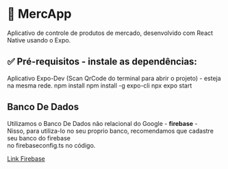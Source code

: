 # 📱 MercApp

Aplicativo de controle de produtos de mercado, desenvolvido com React Native usando o Expo.

## ✅ Pré-requisitos - instale as dependências: 
  Aplicativo Expo-Dev (Scan QrCode do terminal para abrir o projeto) - esteja na mesma rede.
  npm install
  npm install -g expo-cli
  npx expo start

  ## Banco De Dados

  Utilizamos o Banco De Dados não relacional do Google - <strong>firebase</strong> - <br>
  Nisso, para utiliza-lo no seu proprio banco, recomendamos que cadastre seu banco do firebase <br>
  no firebaseconfig.ts no código.
  
  <a href="https://firebase.google.com/?hl=pt-br" alt="link-firebase">Link Firebase</a>
